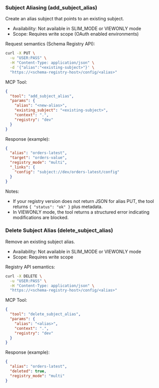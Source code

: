 ### Subject Aliasing (add_subject_alias)

Create an alias subject that points to an existing subject.

- Availability: Not available in SLIM_MODE or VIEWONLY mode
- Scope: Requires write scope (OAuth enabled environments)

Request semantics (Schema Registry API):

```bash
curl -X PUT \
  -u "USER:PASS" \
  -H "Content-Type: application/json" \
  -d '{"alias":"<existing-subject>"}' \
  "https://<schema-registry-host>/config/<alias>"
```

MCP Tool:

```json
{
  "tool": "add_subject_alias",
  "params": {
    "alias": "<new-alias>",
    "existing_subject": "<existing-subject>",
    "context": ".",
    "registry": "dev"
  }
}
```

Response (example):

```json
{
  "alias": "orders-latest",
  "target": "orders-value",
  "registry_mode": "multi",
  "_links": {
    "config": "subject://dev/orders-latest/config"
  }
}
```

Notes:
- If your registry version does not return JSON for alias PUT, the tool returns `{ "status": "ok" }` plus metadata.
- In VIEWONLY mode, the tool returns a structured error indicating modifications are blocked.

### Delete Subject Alias (delete_subject_alias)

Remove an existing subject alias.

- Availability: Not available in SLIM_MODE or VIEWONLY mode
- Scope: Requires write scope

Registry API semantics:

```bash
curl -X DELETE \
  -u "USER:PASS" \
  -H "Content-Type: application/json" \
  "https://<schema-registry-host>/config/<alias>"
```

MCP Tool:

```json
{
  "tool": "delete_subject_alias",
  "params": {
    "alias": "<alias>",
    "context": ".",
    "registry": "dev"
  }
}
```

Response (example):

```json
{
  "alias": "orders-latest",
  "deleted": true,
  "registry_mode": "multi"
}
```

